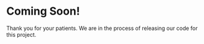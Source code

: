 # Coming Soon! 

Thank you for your patients. We are in the process of releasing our code for this project. 
